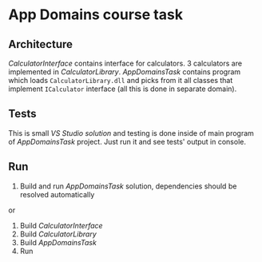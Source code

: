 ﻿# App Domains course task

## Architecture
*CalculatorInterface* contains interface for calculators. 3 calculators are implemented in *CalculatorLibrary*. *AppDomainsTask* contains program which loads `CalculatorLibrary.dll` and picks from it all classes that implement `ICalculator` interface (all this is done in separate domain).

## Tests
This is small *VS Studio solution* and testing is done inside of main program of *AppDomainsTask* project. Just run it and see tests' output in console.

## Run
1. Build and run *AppDomainsTask* solution, dependencies should be resolved automatically

or

1. Build *CalculatorInterface*
2. Build *CalculatorLibrary*
3. Build *AppDomainsTask*
4. Run
